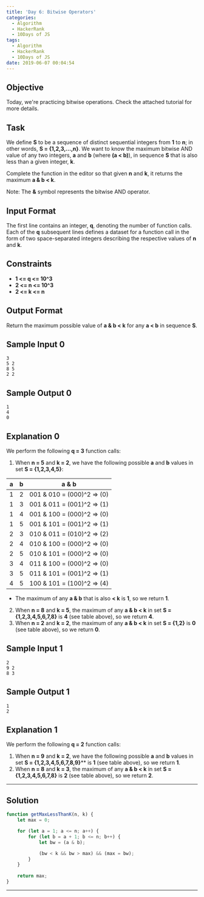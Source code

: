 ```yaml
---
title: 'Day 6: Bitwise Operators'
categories:
  - Algorithm
  - HackerRank
  - 10Days of JS
tags:
  - Algorithm
  - HackerRank
  - 10Days of JS
date: 2019-06-07 00:04:54
---
```


## Objective

Today, we're practicing bitwise operations. Check the attached tutorial for more details.


## Task

We define **S** to be a sequence of distinct sequential integers from **1** to **n**; in other words, **S = {1,2,3,...,n}**. We want to know the maximum bitwise AND value of any two integers, **a** and **b** (where **(a < b)**), in sequence **S** that is also less than a given integer, **k**.

Complete the function in the editor so that given **n** and **k**, it returns the maximum **a & b < k**.

Note: The **&** symbol represents the bitwise AND operator.


## Input Format

The first line contains an integer, **q**, denoting the number of function calls. 
Each of the **q** subsequent lines defines a dataset for a function call in the form of two space-separated integers describing the respective values of **n** and **k**.


## Constraints
   
- **1 <= q <= 10^3**
- **2 <= n <= 10^3**
- **2 <= k <= n**


## Output Format
   
Return the maximum possible value of **a & b < k** for any **a < b** in sequence **S**.


## Sample Input 0
```
3
5 2
8 5
2 2
```

## Sample Output 0
```
1
4
0
```

## Explanation 0
   
We perform the following **q = 3** function calls:

1. When **n = 5** and **k = 2**, we have the following possible **a** and **b** values in set **S = {1,2,3,4,5}**:

| a | b | a & b |
|:---:|:---:|:---:|
| 1 | 2 | 001 & 010 = (000)^2 => (0) |
| 1 | 3 | 001 & 011 = (001)^2 => (1) |
| 1 | 4 | 001 & 100 = (000)^2 => (0) |
| 1 | 5 | 001 & 101 = (001)^2 => (1) |
| 2 | 3 | 010 & 011 = (010)^2 => (2) |
| 2 | 4 | 010 & 100 = (000)^2 => (0) |
| 2 | 5 | 010 & 101 = (000)^2 => (0) |
| 3 | 4 | 011 & 100 = (000)^2 => (0) |
| 3 | 5 | 011 & 101 = (001)^2 => (1) |
| 4 | 5 | 100 & 101 = (100)^2 => (4) |


- The maximum of any **a & b** that is also **< k** is **1**, so we return **1**.

2. When **n = 8** and **k = 5**, the maximum of any **a & b < k** in set **S = {1,2,3,4,5,6,7,8}** is **4** (see table above), so we return **4**.
3. When **n = 2** and **k = 2**, the maximum of any **a & b < k** in set **S = {1,2}** is **0** (see table above), so we return **0**.


## Sample Input 1
```
2
9 2
8 3
```

## Sample Output 1
```
1
2
```

## Explanation 1
   
We perform the following **q = 2** function calls:

1. When **n = 9** and **k = 2**, we have the following possible **a** and **b** values in set **S = {1,2,3,4,5,6,7,8,9}**** is **1** (see table above), so we return **1**.
2. When **n = 8** and **k = 3**, the maximum of any **a & b < k** in set **S = {1,2,3,4,5,6,7,8}** is **2** (see table above), so we return **2**.


---

## Solution

```javascript
function getMaxLessThanK(n, k) {
    let max = 0;

    for (let a = 1; a <= n; a++) {
        for (let b = a + 1; b <= n; b++) {
            let bw = (a & b);

            (bw < k && bw > max) && (max = bw);
        }
    }
 
    return max;
}
```

---
